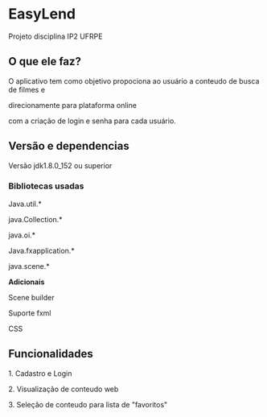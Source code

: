 # EasyLend
Projeto disciplina IP2 UFRPE

## O que ele faz?
<p>O aplicativo tem como objetivo propociona ao usuário a conteudo de busca de filmes e </p>
<p>direcionamente para plataforma online</p>
<p>com a criação de login e senha para cada usuário.</p>

## Versão e dependencias
Versão jdk1.8.0_152 ou superior

### Bibliotecas usadas
  <p> Java.util.*  </p> 
  <p> java.Collection.*</p>
  <p>  java.oi.*</p>
  <p>  Java.fxapplication.*</p>
  <p>  java.scene.*</p>
  <strong> Adicionais </strong>
 <p>Scene builder</p>
 <p> Suporte fxml</p>
  <p>CSS</p>
  
## Funcionalidades
<p>1. Cadastro e Login</p>
<p>2. Visualização de conteudo web</p>
<p>3. Seleção de conteudo para lista de "favoritos"</p>
